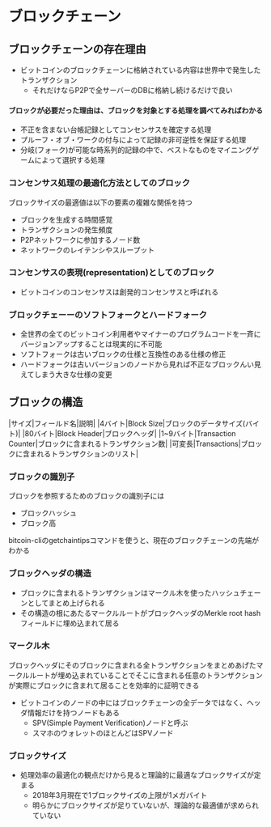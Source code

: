 # ブロックチェーン
## ブロックチェーンの存在理由
- ビットコインのブロックチェーンに格納されている内容は世界中で発生したトランザクション
    - それだけならP2Pで全サーバーのDBに格納し続けるだけで良い

#### ブロックが必要だった理由は、ブロックを対象とする処理を調べてみればわかる
- 不正を含まない台帳記録としてコンセンサスを確定する処理
- プルーフ・オブ・ワークの付与によって記録の非可逆性を保証する処理
- 分岐(フォーク)が可能な時系列的記録の中で、ベストなものをマイニングゲームによって選択する処理

### コンセンサス処理の最適化方法としてのブロック
ブロックサイズの最適値は以下の要素の複雑な関係を持つ
- ブロックを生成する時間感覚
- トランザクションの発生頻度
- P2Pネットワークに参加するノード数
- ネットワークのレイテンシやスループット

### コンセンサスの表現(representation)としてのブロック
- ビットコインのコンセンサスは創発的コンセンサスと呼ばれる

### ブロックチェーーのソフトフォークとハードフォーク
- 全世界の全てのビットコイン利用者やマイナーのプログラムコードを一斉にバージョンアップすることは現実的に不可能
- ソフトフォークは古いブロックの仕様と互換性のある仕様の修正
- ハードフォークは古いバージョンのノードから見れば不正なブロックんい見えてしまう大きな仕様の変更

## ブロックの構造
|サイズ|フィールド名|説明|
|4バイト|Block Size|ブロックのデータサイズ(バイト)|
|80バイト|Block Header|ブロックヘッダ|
|1~9バイト|Transaction Counter|ブロックに含まれるトランザクション数|
|可変長|Transactions|ブロックに含まれるトランザクションのリスト|

### ブロックの識別子
ブロックを参照するためのブロックの識別子には
- ブロックハッシュ
- ブロック高

bitcoin-cliのgetchaintipsコマンドを使うと、現在のブロックチェーンの先端がわかる

### ブロックヘッダの構造
- ブロックに含まれるトランザクションはマークル木を使ったハッシュチェーンとしてまとめ上げられる
- その構造の根にあたるマークルルートがブロックヘッダのMerkle root hashフィールドに埋め込まれて居る

### マークル木
ブロックヘッダにそのブロックに含まれる全トランザクションをまとめあげたマークルルートが埋め込まれていることでそこに含まれる任意のトランザクションが実際にブロックに含まれて居ることを効率的に証明できる

- ビットコインのノードの中にはブロックチェーンの全データではなく、ヘッダ情報だけを持つノードもある
    - SPV(Simple Payment Verification)ノードと呼ぶ
    - スマホのウォレットのほとんどはSPVノード

### ブロックサイズ
- 処理効率の最適化の観点だけから見ると理論的に最適なブロックサイズが定まる
    - 2018年3月現在で1ブロックサイズの上限が1メガバイト
    - 明らかにブロックサイズが足りていないが、理論的な最適値が求められていない




































